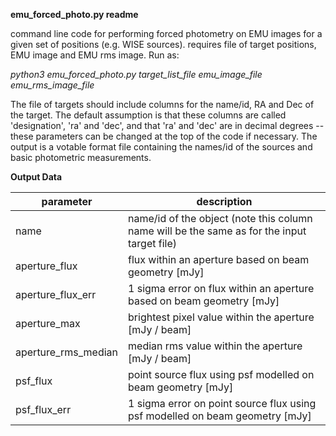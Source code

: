 **emu_forced_photo.py readme**

command line code for performing forced photometry on EMU images for a given set of positions (e.g. WISE sources). requires file of target positions, EMU image and EMU rms image. Run as:

*python3 emu_forced_photo.py target_list_file emu_image_file emu_rms_image_file*

The file of targets should include columns for the name/id, RA and Dec of the target. The default assumption is that these columns are called 'designation', 'ra' and 'dec', and that 'ra' and 'dec' are in decimal degrees -- these parameters can be changed at the top of the code if necessary. The output is a votable format file containing the names/id of the sources and basic photometric measurements.


**Output Data**

parameter | description
----------|------------
name | name/id of the object (note this column name will be the same as for the input target file)
aperture_flux | flux within an aperture based on beam geometry [mJy]
aperture_flux_err | 1 sigma error on flux within an aperture based on beam geometry [mJy]
aperture_max | brightest pixel value within the aperture [mJy / beam]
aperture_rms_median | median rms value within the aperture [mJy / beam]
psf_flux | point source flux using psf modelled on beam geometry [mJy]
psf_flux_err | 1 sigma error on point source flux using psf modelled on beam geometry [mJy]





